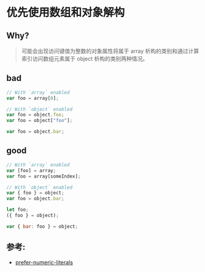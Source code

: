 # 优先使用数组和对象解构

## Why?

> 可能会出现访问键值为整数的对象属性将属于 array 析构的类别和通过计算索引访问数组元素属于 object 析构的类别两种情况。

## bad

```js
// With `array` enabled
var foo = array[0];

// With `object` enabled
var foo = object.foo;
var foo = object["foo"];

var foo = object.bar;
```

## good

```js
// With `array` enabled
var [foo] = array;
var foo = array[someIndex];

// With `object` enabled
var { foo } = object;
var foo = object.bar;

let foo;
({ foo } = object);

var { bar: foo } = object;
```

## 参考:

- [prefer-numeric-literals](https://eslint.org/docs/rules/prefer-numeric-literals)
